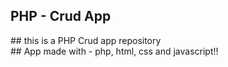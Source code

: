 <h2>PHP - Crud App</h2>
## this is a PHP Crud app repository <br>
## App made with - php, html, css and javascript!!